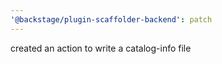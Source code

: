 ```yaml
---
'@backstage/plugin-scaffolder-backend': patch
---
```


created an action to write a catalog-info file
